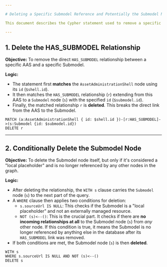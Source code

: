 ```yaml
---

# Deleting a Specific Submodel Reference and Potentially the Submodel Node

This document describes the Cypher statement used to remove a specific `HAS_SUBMODEL` relationship from an Asset Administration Shell (AAS) to a particular Submodel. Additionally, it includes a conditional deletion of the Submodel node itself, if certain criteria are met.

---
```


## 1. Delete the HAS_SUBMODEL Relationship

**Objective:** To remove the direct `HAS_SUBMODEL` relationship between a specific AAS and a specific Submodel.

**Logic:**
* The statement first **matches** the `AssetAdministrationShell` node using its `id` (`$shell.id`).
* It then matches the `HAS_SUBMODEL` relationship (`r`) extending from this AAS to a `Submodel` node (`s`) with the specified `id` (`$submodel.id`).
* Finally, the matched relationship `r` is **deleted**. This breaks the direct link from the AAS to the Submodel.

```cypher
MATCH (a:AssetAdministrationShell { id: $shell.id })-[r:HAS_SUBMODEL]->(s:Submodel {id: $submodel.id})
DELETE r
```

---

## 2. Conditionally Delete the Submodel Node

**Objective:** To delete the Submodel node itself, but only if it's considered a "local placeholder" and is no longer referenced by any other nodes in the graph.

**Logic:**
* After deleting the relationship, the `WITH s` clause carries the `Submodel` node (`s`) to the next part of the query.
* A `WHERE` clause then applies two conditions for deletion:
    * `s.sourceUrl IS NULL`: This checks if the Submodel is a "local placeholder" and not an externally managed resource.
    * `NOT (s)<--()`: This is the crucial part. It checks if there are **no incoming relationships at all** to the Submodel node (`s`) from *any* other node. If this condition is true, it means the Submodel is no longer referenced by anything else in the database after its `HAS_SUBMODEL` link was removed.
* If both conditions are met, the Submodel node (`s`) is then **deleted**.

```cypher
WITH s
WHERE s.sourceUrl IS NULL AND NOT (s)<--()
DELETE s
```